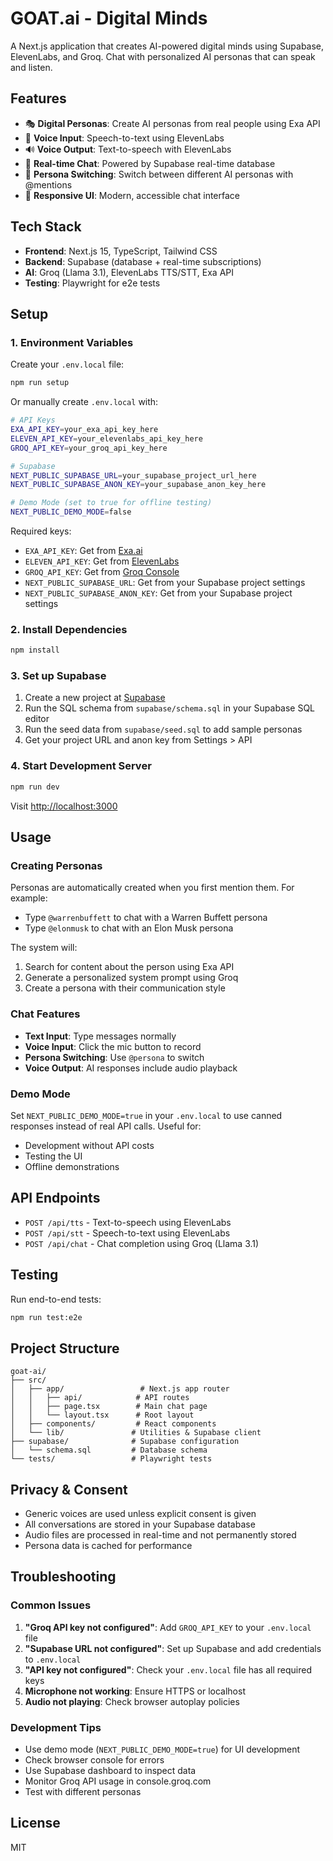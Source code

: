 # GOAT.ai - Digital Minds

A Next.js application that creates AI-powered digital minds using Supabase, ElevenLabs, and Groq. Chat with personalized AI personas that can speak and listen.

## Features

- 🎭 **Digital Personas**: Create AI personas from real people using Exa API
- 🎤 **Voice Input**: Speech-to-text using ElevenLabs
- 🔊 **Voice Output**: Text-to-speech with ElevenLabs
- 💬 **Real-time Chat**: Powered by Supabase real-time database
- 🎯 **Persona Switching**: Switch between different AI personas with @mentions
- 📱 **Responsive UI**: Modern, accessible chat interface

## Tech Stack

- **Frontend**: Next.js 15, TypeScript, Tailwind CSS
- **Backend**: Supabase (database + real-time subscriptions)
- **AI**: Groq (Llama 3.1), ElevenLabs TTS/STT, Exa API
- **Testing**: Playwright for e2e tests

## Setup

### 1. Environment Variables

Create your `.env.local` file:

```bash
npm run setup
```

Or manually create `.env.local` with:

```bash
# API Keys
EXA_API_KEY=your_exa_api_key_here
ELEVEN_API_KEY=your_elevenlabs_api_key_here
GROQ_API_KEY=your_groq_api_key_here

# Supabase
NEXT_PUBLIC_SUPABASE_URL=your_supabase_project_url_here
NEXT_PUBLIC_SUPABASE_ANON_KEY=your_supabase_anon_key_here

# Demo Mode (set to true for offline testing)
NEXT_PUBLIC_DEMO_MODE=false
```

Required keys:
- `EXA_API_KEY`: Get from [Exa.ai](https://exa.ai)
- `ELEVEN_API_KEY`: Get from [ElevenLabs](https://elevenlabs.io)
- `GROQ_API_KEY`: Get from [Groq Console](https://console.groq.com)
- `NEXT_PUBLIC_SUPABASE_URL`: Get from your Supabase project settings
- `NEXT_PUBLIC_SUPABASE_ANON_KEY`: Get from your Supabase project settings

### 2. Install Dependencies

```bash
npm install
```

### 3. Set up Supabase

1. Create a new project at [Supabase](https://supabase.com)
2. Run the SQL schema from `supabase/schema.sql` in your Supabase SQL editor
3. Run the seed data from `supabase/seed.sql` to add sample personas
4. Get your project URL and anon key from Settings > API

### 4. Start Development Server

```bash
npm run dev
```

Visit [http://localhost:3000](http://localhost:3000)

## Usage

### Creating Personas

Personas are automatically created when you first mention them. For example:
- Type `@warrenbuffett` to chat with a Warren Buffett persona
- Type `@elonmusk` to chat with an Elon Musk persona

The system will:
1. Search for content about the person using Exa API
2. Generate a personalized system prompt using Groq
3. Create a persona with their communication style

### Chat Features

- **Text Input**: Type messages normally
- **Voice Input**: Click the mic button to record
- **Persona Switching**: Use `@persona` to switch
- **Voice Output**: AI responses include audio playback

### Demo Mode

Set `NEXT_PUBLIC_DEMO_MODE=true` in your `.env.local` to use canned responses instead of real API calls. Useful for:
- Development without API costs
- Testing the UI
- Offline demonstrations

## API Endpoints

- `POST /api/tts` - Text-to-speech using ElevenLabs
- `POST /api/stt` - Speech-to-text using ElevenLabs
- `POST /api/chat` - Chat completion using Groq (Llama 3.1)

## Testing

Run end-to-end tests:

```bash
npm run test:e2e
```

## Project Structure

```
goat-ai/
├── src/
│   ├── app/                 # Next.js app router
│   │   ├── api/            # API routes
│   │   ├── page.tsx        # Main chat page
│   │   └── layout.tsx      # Root layout
│   ├── components/         # React components
│   └── lib/               # Utilities & Supabase client
├── supabase/              # Supabase configuration
│   └── schema.sql         # Database schema
└── tests/                 # Playwright tests
```

## Privacy & Consent

- Generic voices are used unless explicit consent is given
- All conversations are stored in your Supabase database
- Audio files are processed in real-time and not permanently stored
- Persona data is cached for performance

## Troubleshooting

### Common Issues

1. **"Groq API key not configured"**: Add `GROQ_API_KEY` to your `.env.local` file
2. **"Supabase URL not configured"**: Set up Supabase and add credentials to `.env.local`
3. **"API key not configured"**: Check your `.env.local` file has all required keys
4. **Microphone not working**: Ensure HTTPS or localhost
5. **Audio not playing**: Check browser autoplay policies

### Development Tips

- Use demo mode (`NEXT_PUBLIC_DEMO_MODE=true`) for UI development
- Check browser console for errors
- Use Supabase dashboard to inspect data
- Monitor Groq API usage in console.groq.com
- Test with different personas

## License

MIT